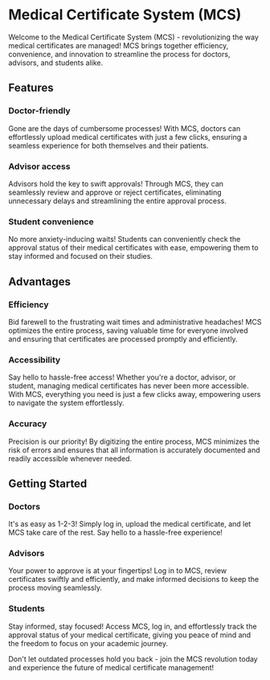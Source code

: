 # Medical Certificate System (MCS)

Welcome to the Medical Certificate System (MCS) - revolutionizing the way medical certificates are managed! MCS brings together efficiency, convenience, and innovation to streamline the process for doctors, advisors, and students alike.

## Features

### Doctor-friendly
Gone are the days of cumbersome processes! With MCS, doctors can effortlessly upload medical certificates with just a few clicks, ensuring a seamless experience for both themselves and their patients.

### Advisor access
Advisors hold the key to swift approvals! Through MCS, they can seamlessly review and approve or reject certificates, eliminating unnecessary delays and streamlining the entire approval process.

### Student convenience
No more anxiety-inducing waits! Students can conveniently check the approval status of their medical certificates with ease, empowering them to stay informed and focused on their studies.

## Advantages

### Efficiency
Bid farewell to the frustrating wait times and administrative headaches! MCS optimizes the entire process, saving valuable time for everyone involved and ensuring that certificates are processed promptly and efficiently.

### Accessibility
Say hello to hassle-free access! Whether you're a doctor, advisor, or student, managing medical certificates has never been more accessible. With MCS, everything you need is just a few clicks away, empowering users to navigate the system effortlessly.

### Accuracy
Precision is our priority! By digitizing the entire process, MCS minimizes the risk of errors and ensures that all information is accurately documented and readily accessible whenever needed.

## Getting Started

### Doctors
It's as easy as 1-2-3! Simply log in, upload the medical certificate, and let MCS take care of the rest. Say hello to a hassle-free experience!

### Advisors
Your power to approve is at your fingertips! Log in to MCS, review certificates swiftly and efficiently, and make informed decisions to keep the process moving seamlessly.

### Students
Stay informed, stay focused! Access MCS, log in, and effortlessly track the approval status of your medical certificate, giving you peace of mind and the freedom to focus on your academic journey.

Don't let outdated processes hold you back - join the MCS revolution today and experience the future of medical certificate management!

